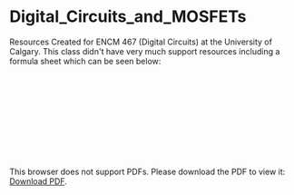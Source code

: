 # Digital_Circuits_and_MOSFETs
Resources Created for ENCM 467 (Digital Circuits) at the University of Calgary. This class didn't have very much support resources including a formula sheet which can be seen below:

<object data="https://github.com/nickrallison/Digital_Circuits_and_MOSFETs/blob/main/ENCM_467_Formulas.pdf" type="application/pdf" width="700px" height="700px">
    <embed src="https://github.com/nickrallison/Digital_Circuits_and_MOSFETs/blob/main/ENCM_467_Formulas.pdf">
        <p>This browser does not support PDFs. Please download the PDF to view it: <a href="https://github.com/nickrallison/Digital_Circuits_and_MOSFETs/blob/main/ENCM_467_Formulas.pdf">Download PDF</a>.</p>
    </embed>
</object>
